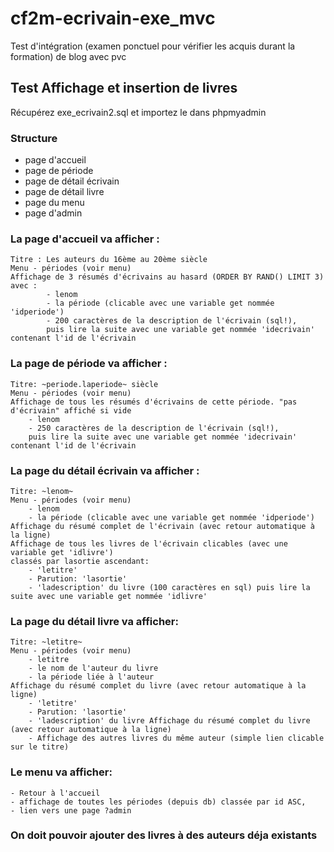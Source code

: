 # cf2m-ecrivain-exe_mvc
Test d'intégration (examen ponctuel pour vérifier les acquis durant la formation) de blog avec pvc

## Test Affichage et insertion de livres

Récupérez exe_ecrivain2.sql et importez le dans phpmyadmin

### Structure

- page d'accueil
- page de période
- page de détail écrivain
- page de détail livre
- page du menu
- page d'admin

### La page d'accueil va afficher :

    Titre : Les auteurs du 16ème au 20ème siècle
    Menu - périodes (voir menu)
    Affichage de 3 résumés d'écrivains au hasard (ORDER BY RAND() LIMIT 3) avec :
            - lenom
            - la période (clicable avec une variable get nommée 'idperiode')
            - 200 caractères de la description de l'écrivain (sql!), 
            puis lire la suite avec une variable get nommée 'idecrivain' contenant l'id de l'écrivain

### La page de période va afficher :

    Titre: ~periode.laperiode~ siècle
    Menu - périodes (voir menu)
    Affichage de tous les résumés d'écrivains de cette période. "pas d'écrivain" affiché si vide
        - lenom
        - 250 caractères de la description de l'écrivain (sql!), 
        puis lire la suite avec une variable get nommée 'idecrivain' contenant l'id de l'écrivain

### La page du détail écrivain va afficher :

    Titre: ~lenom~
    Menu - périodes (voir menu)
        - lenom
        - la période (clicable avec une variable get nommée 'idperiode')
    Affichage du résumé complet de l'écrivain (avec retour automatique à la ligne)
    Affichage de tous les livres de l'écrivain clicables (avec une variable get 'idlivre') 
    classés par lasortie ascendant:
        - 'letitre'
        - Parution: 'lasortie'
        - 'ladescription' du livre (100 caractères en sql) puis lire la suite avec une variable get nommée 'idlivre'

### La page du détail livre va afficher:

    Titre: ~letitre~
    Menu - périodes (voir menu)
        - letitre
        - le nom de l'auteur du livre
        - la période liée à l'auteur
    Affichage du résumé complet du livre (avec retour automatique à la ligne)
        - 'letitre'
        - Parution: 'lasortie'
        - 'ladescription' du livre Affichage du résumé complet du livre (avec retour automatique à la ligne)
        - Affichage des autres livres du même auteur (simple lien clicable sur le titre) 

### Le menu va afficher:

    - Retour à l'accueil
    - affichage de toutes les périodes (depuis db) classée par id ASC,
    - lien vers une page ?admin

### On doit pouvoir ajouter des livres à des auteurs déja existants
